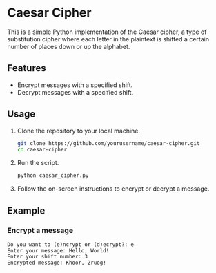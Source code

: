 # Caesar Cipher

This is a simple Python implementation of the Caesar cipher, a type of substitution cipher where each letter in the plaintext is shifted a certain number of places down or up the alphabet.

## Features

- Encrypt messages with a specified shift.
- Decrypt messages with a specified shift.

## Usage

1. Clone the repository to your local machine.

    ```bash
    git clone https://github.com/yourusername/caesar-cipher.git
    cd caesar-cipher
    ```

2. Run the script.

    ```bash
    python caesar_cipher.py
    ```

3. Follow the on-screen instructions to encrypt or decrypt a message.

## Example

### Encrypt a message

```plaintext
Do you want to (e)ncrypt or (d)ecrypt?: e
Enter your message: Hello, World!
Enter your shift number: 3
Encrypted message: Khoor, Zruog!
